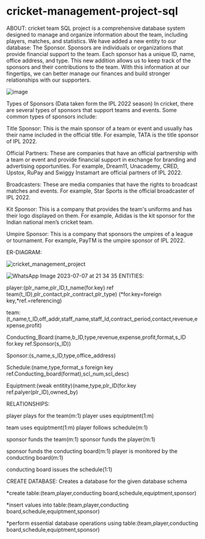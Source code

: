 # cricket-management-project-sql
ABOUT:
cricket team SQL project is a comprehensive database system designed to manage and organize information about the team, including players, matches, and statistics. We have added a new entity to our database: The Sponsor. Sponsors are individuals or organizations that provide financial support to the team. Each sponsor has a unique ID, name, office address, and type. This new addition allows us to keep track of the sponsors and their contributions to the team. With this information at our fingertips, we can better manage our finances and build stronger relationships with our supporters.




![image](https://github.com/RAMANAN31/cricket-team-management-project-sql/assets/112418260/5ba88006-3a8e-4b40-9feb-6fe514e53bd0)

Types of Sponsors
(Data taken form the IPL 2022 season)
In cricket, there are several types of sponsors that support teams and events. Some common types of sponsors include:


Title Sponsor: This is the main sponsor of a team or event and usually has their name included in the official title. For example, TATA is the title sponsor of IPL 2022.


Official Partners: These are companies that have an official partnership with a team or event and provide financial support in exchange for branding and advertising opportunities. For example, Dream11, Unacademy, CRED, Upstox, RuPay and Swiggy Instamart are official partners of IPL 2022.


Broadcasters: These are media companies that have the rights to broadcast matches and events. For example, Star Sports is the official broadcaster of IPL 2022.


Kit Sponsor: This is a company that provides the team's uniforms and has their logo displayed on them. For example, Adidas is the kit sponsor for the Indian national men’s cricket team.


Umpire Sponsor: This is a company that sponsors the umpires of a league or tournament. For example, PayTM is the umpire sponsor of IPL 2022.



ER-DIAGRAM:

![cricket_management_project](https://github.com/RAMANAN31/cricket-management-project-sql/assets/112418260/c07be31d-e6e0-491b-9f7b-25b494bdcc6e)

![WhatsApp Image 2023-07-07 at 21 34 35](https://github.com/RAMANAN31/cricket-management-project-sql/assets/112418260/7c9b42dd-5437-4a28-8870-eab95b1361bb)
ENTITIES:

player:(plr_name,plr_ID,t_name(for.key) ref team(t_ID),plr_contact,plr_contract,plr_type) (*for.key=foreign key,*ref.=referencing)

team:(t_name,t_ID,off_addr,staff_name,staff_Id,contract_period,contact,revenue,expense,profit)

Conducting_Board:(name,b_ID,type,revenue,expense,profit,format,s_ID for.key ref.Sponsor(s_ID))

Sponsor:(s_name,s_ID,type,office_address)

Schedule:(name,type,format_s foreign key ref.Conducting_board(format),scl_num,scl_desc)

Equiptment:(weak entitity)(name,type,plr_ID(for.key ref.palyer(plr_ID),owned_by)


RELATIONSHIPS:

player plays for the team(m:1) player uses equiptment(1:m)

team uses equiptment(1:m) player follows schedule(m:1)

sponsor funds the team(m:1)  sponsor funds the player(m:1)

sponsor funds the conducting board(m:1) player is monitored by the conducting board(m:1)

conducting board issues the schedule(1:1)

CREATE DATABASE: Creates a database for the given database schema


*create table:(team,player,conducting board,schedule,equiptment,sponsor)


*insert values into table:(team,player,conducting board,schedule,equiptment,sponsor)


*perform essential database operations using table:(team,player,conducting board,schedule,equiptment,sponsor)


